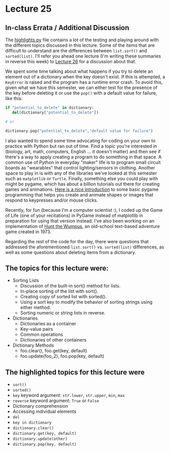# Lecture 25

## In-class Errata / Additional Discussion

The [highlights.py](highlights.py) file contains a lot of the testing and playing around with the different topics discussed in this lecture. Some of the items that are difficult to understand are the differences between `list.sort()` and `sorted(list)`. I'll refer you ahead one lecture (I'm writing these summaries in reverse this week) to [Lecture 26](../Lecture_26/README.md) for a discussion about that.

We spent some time talking about what happens if you try to delete an element out of a dictionary when the key doesn't exist.  If this is attempted, a `KeyError` is raised and the program has a runtime error crash. To avoid this, given what we have this semester, we can either test for the presence of the key before deleting it or use the `pop()` with a default value for failure, like this:

```python
if "potential_to_delete" in dictionary:
   del(dictionary["potential_to_delete"])

# or

dictionary.pop("potential_to_delete","default value for failure")
```

I also wanted to spend some time advocating for coding on your own to practice with Python but ran out of time. Find a topic you're interested in (biology, art, math, computers, English ... it doesn't matter) and then see if there's a way to apply creating a program to do something in that space. A common use of Python in everyday "maker" life is to program small circuit boards as "wearables" that control lighting/sensors in clothing.  Another space to play in is with any of the libraries we've looked at this semester such as `matplotlib` or `Turtle`. Finally, something else you could play with might be pygame, which has about a billion tutorials out there for creating games and animations. [Here is a nice introduction](https://nerdparadise.com/programming/pygame) to some basic pygame programming that helps you create and animate shapes or images that respond to keypresses and/or mouse clicks.

Recently, for fun (because I'm a computer scientist :), I coded up the Game of Life (one of your recitations) in PyGame instead of matplotlib in preparation for using that version instead. I've also been working on an implementation of [Hunt the Wumpus](https://en.wikipedia.org/wiki/Hunt_the_Wumpus), an old-school text-based adventure game created in 1973.

Regarding the rest of the code for the day, there were questions that addressed the aforementioned `list.sort()` vs. `sorted(list)` differences, as well as some questions about deleting items from a dictionary.

## The topics for this lecture were:

* Sorting Lists
	* Discussion of the built-in sort() method for lists.
	* In-place sorting of the list with sort().
	* Creating copy of sorted list with sorted().
	* Using a sort key to modify the behavior of sorting strings using either method.
	* Sorting numeric or string lists in reverse.
* Dictionaries
	* Dictionaries as a container
	* Key-value pairs
	* Common operations
	* Dictionaries of other containers
* Dictionary Methods
	* foo.clear(), foo.get(key, default)
	* foo.update(foo_2), foo.pop(key, default)

## The highlighted topics for this lecture were

* `sort()`
* `sorted()`
* `key` keyword argument: `str.lower`, `str.upper`, `min`, `max` 
* `reverse` keyword argument: `True` or `False`
* Dictionary comprehension
* Accessing individual elements
* `del`
* `key in dictionary`
* `dictionary.clear()`
* `dictionary.get(key, default)`
* `dictionary.update(other)`
* `dictionary.pop(key, default)`
